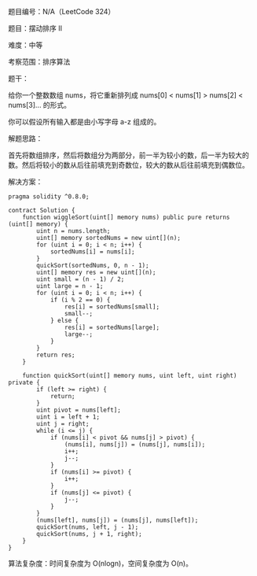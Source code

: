 题目编号：N/A（LeetCode 324）

题目：摆动排序 II

难度：中等

考察范围：排序算法

题干：

给你一个整数数组 nums，将它重新排列成 nums[0] < nums[1] > nums[2] < nums[3]... 的形式。

你可以假设所有输入都是由小写字母 a-z 组成的。

解题思路：

首先将数组排序，然后将数组分为两部分，前一半为较小的数，后一半为较大的数。然后将较小的数从后往前填充到奇数位，较大的数从后往前填充到偶数位。

解决方案：

```solidity
pragma solidity ^0.8.0;

contract Solution {
    function wiggleSort(uint[] memory nums) public pure returns (uint[] memory) {
        uint n = nums.length;
        uint[] memory sortedNums = new uint[](n);
        for (uint i = 0; i < n; i++) {
            sortedNums[i] = nums[i];
        }
        quickSort(sortedNums, 0, n - 1);
        uint[] memory res = new uint[](n);
        uint small = (n - 1) / 2;
        uint large = n - 1;
        for (uint i = 0; i < n; i++) {
            if (i % 2 == 0) {
                res[i] = sortedNums[small];
                small--;
            } else {
                res[i] = sortedNums[large];
                large--;
            }
        }
        return res;
    }
    
    function quickSort(uint[] memory nums, uint left, uint right) private {
        if (left >= right) {
            return;
        }
        uint pivot = nums[left];
        uint i = left + 1;
        uint j = right;
        while (i <= j) {
            if (nums[i] < pivot && nums[j] > pivot) {
                (nums[i], nums[j]) = (nums[j], nums[i]);
                i++;
                j--;
            }
            if (nums[i] >= pivot) {
                i++;
            }
            if (nums[j] <= pivot) {
                j--;
            }
        }
        (nums[left], nums[j]) = (nums[j], nums[left]);
        quickSort(nums, left, j - 1);
        quickSort(nums, j + 1, right);
    }
}
```

算法复杂度：时间复杂度为 O(nlogn)，空间复杂度为 O(n)。